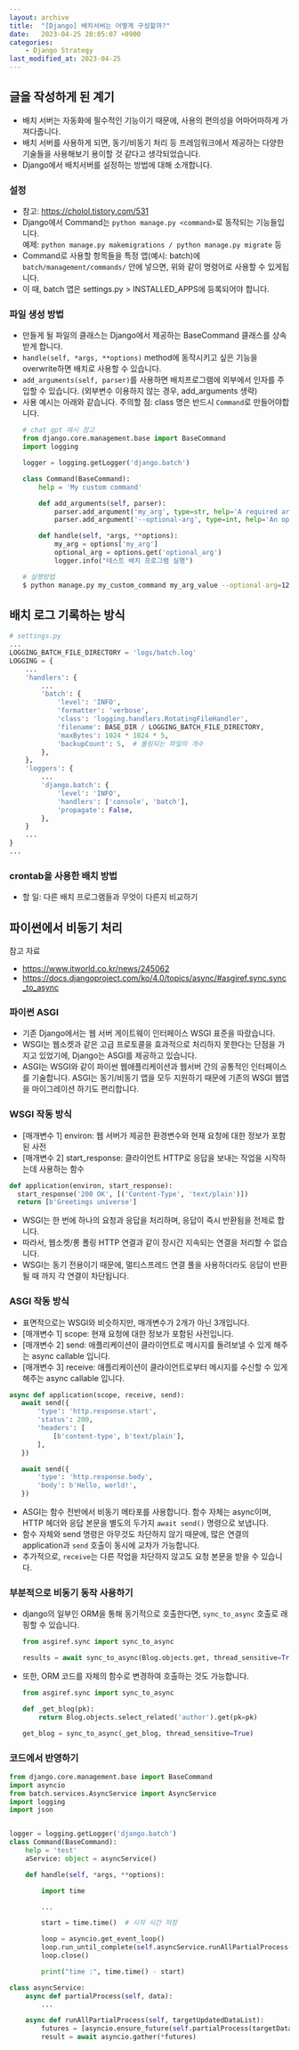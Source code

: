 ```yaml
---
layout: archive
title:  "[Django] 배치서버는 어떻게 구성할까?"
date:   2023-04-25 20:05:07 +0900
categories: 
    - Django Strategy
last_modified_at: 2023-04-25
---
```


## 글을 작성하게 된 계기
- 배치 서버는 자동화에 필수적인 기능이기 때문에, 사용의 편의성을 어마어마하게 가져다줍니다.
- 배치 서버를 사용하게 되면, 동기/비동기 처리 등 프레임워크에서 제공하는 다양한 기술들을 사용해보기 용이할 것 같다고 생각되었습니다.
- Django에서 배치서버를 설정하는 방법에 대해 소개합니다.

### 설정
- 참고: https://cholol.tistory.com/531
- Django에서 Command는 `python manage.py <command>`로 동작되는 기능들입니다.  
  예제: `python manage.py makemigrations / python manage.py migrate` 등
- Command로 사용할 항목들을 특정 앱(예시: batch)에 `batch/management/commands/` 안에 넣으면, 위와 같이 명령어로 사용할 수 있게됩니다.
- 이 때, batch 앱은 settings.py > INSTALLED_APPS에 등록되어야 합니다.

### 파일 생성 방법
- 만들게 될 파일의 클래스는 Django에서 제공하는 BaseCommand 클래스를 상속받게 합니다.
- `handle(self, *args, **options)` method에 동작시키고 싶은 기능을 overwrite하면 배치로 사용할 수 있습니다.
- `add_arguments(self, parser)`를 사용하면 배치프로그램에 외부에서 인자를 주입할 수 있습니다. (외부변수 이용하지 않는 경우, add_arguments 생략)
- 사용 예시는 아래와 같습니다. 주의할 점: class 명은 반드시 `Command`로 만들어야합니다.
    ```python
    # chat gpt 예시 참고
    from django.core.management.base import BaseCommand
    import logging

    logger = logging.getLogger('django.batch')

    class Command(BaseCommand):
        help = 'My custom command'

        def add_arguments(self, parser):
            parser.add_argument('my_arg', type=str, help='A required argument')
            parser.add_argument('--optional-arg', type=int, help='An optional argument')

        def handle(self, *args, **options):
            my_arg = options['my_arg']
            optional_arg = options.get('optional_arg')
            logger.info("테스트 배치 프로그램 실행")
    ```
    ```bash
    # 실행방법
    $ python manage.py my_custom_command my_arg_value --optional-arg=123
    ```

## 배치 로그 기록하는 방식
```python
# settings.py
...
LOGGING_BATCH_FILE_DIRECTORY = 'logs/batch.log'
LOGGING = {
    ...
    'handlers': {
        ...
        'batch': {
            'level': 'INFO',
            'formatter': 'verbose',
            'class': 'logging.handlers.RotatingFileHandler',
            'filename': BASE_DIR / LOGGING_BATCH_FILE_DIRECTORY,
            'maxBytes': 1024 * 1024 * 5,
            'backupCount': 5,  # 롤링되는 파일의 개수
        },
    },
    'loggers': {
        ...
        'django.batch': {
            'level': 'INFO',
            'handlers': ['console', 'batch'],
            'propagate': False,
        },
    }
    ...
}
...
```


### crontab을 사용한 배치 방법
- 할 일: 다른 배치 프로그램들과 무엇이 다른지 비교하기



## 파이썬에서 비동기 처리
참고 자료
- https://www.itworld.co.kr/news/245062  
- https://docs.djangoproject.com/ko/4.0/topics/async/#asgiref.sync.sync_to_async

### 파이썬 ASGI
- 기존 Django에서는 웹 서버 게이트웨이 인터페이스 WSGI 표준을 따랐습니다.
- WSGI는 웹소켓과 같은 고급 프로토콜을 효과적으로 처리하지 못한다는 단점을 가지고 있었기에, Django는 ASGI를 제공하고 있습니다.
- ASGI는 WSGI와 같이 파이썬 웹애플리케이션과 웹서버 간의 공통적인 인터페이스를 기술합니다. ASGI는 동기/비동기 앱을 모두 지원하기 때문에 기존의 WSGI 웹앱을 마이그레이션 하기도 편리합니다.

### WSGI 작동 방식
- [매개변수 1] environ: 웹 서버가 제공한 환경변수와 현재 요청에 대한 정보가 포함된 사전
- [매개변수 2] start_response: 클라이언트 HTTP로 응답을 보내는 작업을 시작하는데 사용하는 함수 
```python
def application(environ, start_response):
  start_response('200 OK', [('Content-Type', 'text/plain')])
  return [b'Greetings universe']
```
- WSGI는 한 번에 하나의 요청과 응답을 처리하며, 응답이 즉시 반환됨을 전제로 합니다.
- 따라서, 웹소켓/롱 폴링 HTTP 연결과 같이 장시간 지속되는 연결을 처리할 수 없습니다.
- WSGI는 동기 전용이기 때문에, 멀티스프레드 연결 풀을 사용하더라도 응답이 반환될 때 까지 각 연결이 차단됩니다.

### ASGI 작동 방식
- 표면적으로는 WSGI와 비슷하지만, 매개변수가 2개가 아닌 3개입니다.
- [매개변수 1] scope: 현재 요청에 대한 정보가 포함된 사전입니다.
- [매개변수 2] send: 애플리케이션이 클라이언트로 메시지를 돌려보낼 수 있게 해주는 async callable 입니다.
- [매개변수 3] receive: 애플리케이션이 클라이언트로부터 메시지를 수신할 수 있게 해주는 async callable 입니다.
```python
async def application(scope, receive, send):
   await send({
       'type': 'http.response.start',
       'status': 200,
       'headers': [
           [b'content-type', b'text/plain'],
       ],
   })

   await send({
       'type': 'http.response.body',
       'body': b'Hello, world!',
   })
```
- ASGI는 함수 전반에서 비동기 메타포를 사용합니다. 함수 자체는 async이며, HTTP 헤더와 응답 본문을 별도의 두가지 `await send()` 명령으로 보냅니다.
- 함수 자체와 send 명령은 아무것도 차단하지 않기 때문에, 많은 연결의 application과 `send` 호출이 동시에 교차가 가능합니다.
- 추가적으로, `receive`는 다른 작업을 차단하지 않고도 요청 본문을 받을 수 있습니다. 


### 부분적으로 비동기 동작 사용하기
- django의 일부인 ORM을 통해 동기적으로 호출한다면, `sync_to_async` 호출로 래핑할 수 있습니다.
    ```python
    from asgiref.sync import sync_to_async

    results = await sync_to_async(Blog.objects.get, thread_sensitive=True)(pk=123)
    ```
- 또한, ORM 코드를 자체의 함수로 변경하여 호출하는 것도 가능합니다.
    ```python
    from asgiref.sync import sync_to_async

    def _get_blog(pk):
        return Blog.objects.select_related('author').get(pk=pk)

    get_blog = sync_to_async(_get_blog, thread_sensitive=True)
    ```

### 코드에서 반영하기
```python
from django.core.management.base import BaseCommand
import asyncio
from batch.services.AsyncService import AsyncService
import logging
import json


logger = logging.getLogger('django.batch')
class Command(BaseCommand):
    help = 'test'
    aService: object = asyncService()

    def handle(self, *args, **options):

        import time

        ...

        start = time.time()  # 시작 시간 저장

        loop = asyncio.get_event_loop()
        loop.run_until_complete(self.asyncService.runAllPartialProcess(targetDataList))
        loop.close()

        print("time :", time.time() - start)
```

```python
class asyncService:
    async def partialProcess(self, data):
        ...

    async def runAllPartialProcess(self, targetUpdatedDataList):
        futures = [asyncio.ensure_future(self.partialProcess(targetData)) for targetData in targetDataList]
        result = await asyncio.gather(*futures)
```


